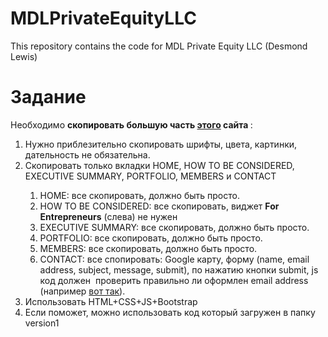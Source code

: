 # MDLPrivateEquityLLC
This repository contains the code for MDL Private Equity LLC (Desmond Lewis)

# Задание
Необходимо <b> скопировать  большую часть <a href="http://www.imafcapefear.com/">этого</a> сайта </b>:
<ol type="1">
<li> Нужно приблезительно скопировать шрифты, цвета, картинки, дательность не обязательна.</li>
<li> Скопировать только вкладки HOME, HOW TO BE CONSIDERED, EXECUTIVE SUMMARY, PORTFOLIO, MEMBERS и CONTACT </li>
<ol type="1">
<li> HOME: все скопировать, должно быть просто.</li>
<li> HOW TO BE CONSIDERED: все скопировать, виджет <b>For Entrepreneurs</b> (слева) не нужен</li>
<li> EXECUTIVE SUMMARY: все скопировать, должно быть просто.</li>
<li> PORTFOLIO: все скопировать, должно быть просто.</li>
<li> MEMBERS: все скопировать, должно быть просто.</li>
<li> CONTACT: все спопировать: Google карту, форму (name, email address, subject, message, submit), по нажатию кнопки submit, js код должен   проверить правильно ли оформлен email address (например <a href="https://stackoverflow.com/questions/46155/how-to-validate-email-address-in-javascript">вот так</a>). </li>
</ol>
<li> Использовать HTML+CSS+JS+Bootstrap</li>
<li> Если поможет, можно использовать код который загружен в папку version1 </li>
</ol>